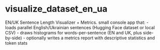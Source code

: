 # visualize_dataset_en_ua
EN/UK Sentence Length Visualizer + Metrics.  small console app that: - loads parallel English/Ukrainian sentences (Hugging Face dataset or local CSV) - draws histograms for words-per-sentence (EN and UK, plus side-by-side) - optionally writes a metrics report with descriptive statistics and token stats
